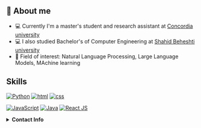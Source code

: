 ## 🚀 About me
- :computer: Currently I'm a master's student and research assistant at [Concordia university](https://concordia.ca/)
- :computer: I also studied Bachelor's of Computer Engineering at [Shahid Beheshti university](https://sbu.ac.ir/)
- :school: Field of interest: Natural Language Processing, Large Language Models, MAchine learning



## Skills

[![Python](https://img.shields.io/badge/python-★★☆-000000?labelColor=3776AB&logo=Python&style=for-the-badge&logoColor=white)](https://www.python.org/)
[![html](https://img.shields.io/badge/html-★★★-000000?labelColor=E34F26&logo=HTML5&style=for-the-badge&logoColor=white)](https://www.w3schools.com/html)
[![css](https://img.shields.io/badge/css-★★☆-000000?labelColor=1572B6&logo=CSS3&style=for-the-badge&logoColor=white)](https://www.w3schools.com/css)

[![JavaScript](https://img.shields.io/badge/javascript-★★☆-000000?labelColor=F7DF1E&logo=JavaScript&style=for-the-badge&logoColor=black)](https://www.w3schools.com/js)
[![Java](https://img.shields.io/badge/java-★★★-000000?labelColor=4EAA25&logo=GNU-java&style=for-the-badge&logoColor=white)](https://www.java.com/)
[![React JS](https://img.shields.io/badge/react-★☆☆-000000?labelColor=4169E1&logo=react&style=for-the-badge&logoColor=white)](https://reactjs.org/)




<details>
  <summary><b>Contact Info</b></summary>
  
[![Github](https://img.shields.io/badge/-Github-181717?style=for-the-badge&logo=Github&logoColor=white)](https://github.com/armanhm)
[![LinkedIn](https://img.shields.io/badge/-LinkedIn-0077B5?style=for-the-badge&logo=LinkedIn&logoColor=white)](https://www.linkedin.com/in/arman-hosseinmardi/)
[![Telegram](https://img.shields.io/badge/-Telegram-grey?style=for-the-badge&logo=Telegram&logoColor=white)](https://instagram.com/armanhm)
[![Twitter](https://img.shields.io/badge/-Twitter-1DA1F2?style=for-the-badge&logo=Twitter&logoColor=white)](https://twitter.com/armanhm79)

</details>
